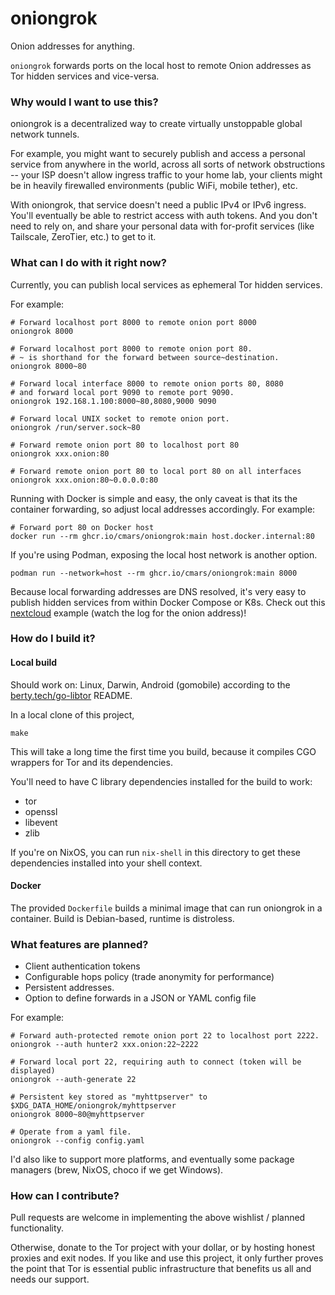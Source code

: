 # oniongrok

Onion addresses for anything.

`oniongrok` forwards ports on the local host to remote Onion addresses as Tor
hidden services and vice-versa.

### Why would I want to use this?

oniongrok is a decentralized way to create virtually unstoppable global network
tunnels.

For example, you might want to securely publish and access a personal service
from anywhere in the world, across all sorts of network obstructions -- your
ISP doesn't allow ingress traffic to your home lab, your clients might be in
heavily firewalled environments (public WiFi, mobile tether), etc.

With oniongrok, that service doesn't need a public IPv4 or IPv6 ingress. You'll
eventually be able to restrict access with auth tokens. And you don't need to
rely on, and share your personal data with for-profit services (like Tailscale,
ZeroTier, etc.) to get to it.

### What can I do with it right now?

Currently, you can publish local services as ephemeral Tor hidden services.

For example:

```
# Forward localhost port 8000 to remote onion port 8000
oniongrok 8000

# Forward localhost port 8000 to remote onion port 80.
# ~ is shorthand for the forward between source~destination.
oniongrok 8000~80

# Forward local interface 8000 to remote onion ports 80, 8080
# and forward local port 9090 to remote port 9090.
oniongrok 192.168.1.100:8000~80,8080,9000 9090

# Forward local UNIX socket to remote onion port.
oniongrok /run/server.sock~80

# Forward remote onion port 80 to localhost port 80
oniongrok xxx.onion:80

# Forward remote onion port 80 to local port 80 on all interfaces
oniongrok xxx.onion:80~0.0.0.0:80
```

Running with Docker is simple and easy, the only caveat is that its the
container forwarding, so adjust local addresses accordingly. For example:

```
# Forward port 80 on Docker host
docker run --rm ghcr.io/cmars/oniongrok:main host.docker.internal:80
```

If you're using Podman, exposing the local host network is another option.

    podman run --network=host --rm ghcr.io/cmars/oniongrok:main 8000 

Because local forwarding addresses are DNS resolved, it's very easy to publish
hidden services from within Docker Compose or K8s. Check out this
[nextcloud](examples/nextcloud/docker-compose.yml) example (watch the log for
the onion address)!

### How do I build it?

#### Local build

Should work on: Linux, Darwin, Android (gomobile) according to the
[berty.tech/go-libtor](https://github.com/berty/go-libtor) README.

In a local clone of this project,

    make

This will take a long time the first time you build, because it compiles CGO
wrappers for Tor and its dependencies.

You'll need to have C library dependencies installed for the build to work:

- tor
- openssl
- libevent
- zlib

If you're on NixOS, you can run `nix-shell` in this directory to get these
dependencies installed into your shell context.

#### Docker

The provided `Dockerfile` builds a minimal image that can run oniongrok in a
container. Build is Debian-based, runtime is distroless.

### What features are planned?

* Client authentication tokens
* Configurable hops policy (trade anonymity for performance)
* Persistent addresses.
* Option to define forwards in a JSON or YAML config file

For example:

```
# Forward auth-protected remote onion port 22 to localhost port 2222.
oniongrok --auth hunter2 xxx.onion:22~2222

# Forward local port 22, requiring auth to connect (token will be displayed)
oniongrok --auth-generate 22

# Persistent key stored as "myhttpserver" to $XDG_DATA_HOME/oniongrok/myhttpserver
oniongrok 8000~80@myhttpserver

# Operate from a yaml file.
oniongrok --config config.yaml
```

I'd also like to support more platforms, and eventually some package managers
(brew, NixOS, choco if we get Windows).

### How can I contribute?

Pull requests are welcome in implementing the above wishlist / planned
functionality.

Otherwise, donate to the Tor project with your dollar, or by hosting honest
proxies and exit nodes. If you like and use this project, it only further
proves the point that Tor is essential public infrastructure that benefits us
all and needs our support.
